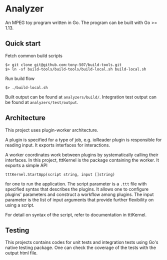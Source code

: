 # Analyzer

An MPEG toy program written in Go. The program can be built with Go >= 1.13.

## Quick start

Fetch common build scripts
```
$> git clone git@github.com:tony-507/build-tools.git
$> ln -sf build-tools/build-tools/build-local.sh build-local.sh
```

Run build flow
```
$> ./build-local.sh
```

Built output can be found at `analyzers/build/`. Integration test output can be found at `analyzers/test/output`.

## Architecture

This project uses plugin-worker architecture.

A plugin is specified for a type of job, e.g. ioReader plugin is responsible for reading input. It exports interfaces for interactions.

A worker coordinates work between plugins by systematically calling their interfaces. In this project, tttKernel is the package containing the worker. It exports a simple API
```
tttKernel.StartApp(script string, input []string)
```
for one to run the application. The script parameter is a `.ttt` file with specified syntax that describes the plugins. It allows one to configure plugins' parameters and construct a workflow among plugins. The input parameter is the list of input arguments that provide further flexibility on using a script.

For detail on syntax of the script, refer to documentation in tttKernel.

## Testing

This projects contains codes for unit tests and integration tests using Go's native testing package. One can check the coverage of the tests with the output html file.
